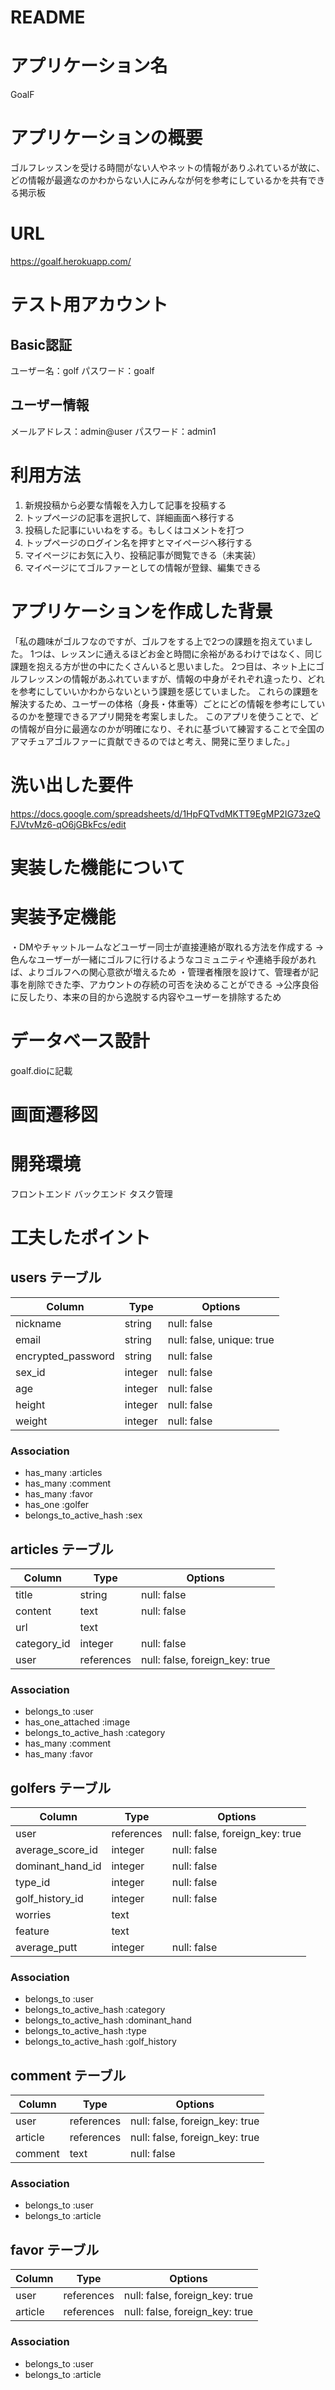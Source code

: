 # README

# アプリケーション名
GoalF

# アプリケーションの概要
ゴルフレッスンを受ける時間がない人やネットの情報がありふれているが故に、どの情報が最適なのかわからない人にみんなが何を参考にしているかを共有できる掲示板

# URL
https://goalf.herokuapp.com/

# テスト用アカウント
## Basic認証
ユーザー名：golf
パスワード：goalf

## ユーザー情報
メールアドレス：admin@user
パスワード：admin1

# 利用方法
1. 新規投稿から必要な情報を入力して記事を投稿する
2. トップページの記事を選択して、詳細画面へ移行する
3. 投稿した記事にいいねをする。もしくはコメントを打つ
4. トップページのログイン名を押すとマイページへ移行する
5. マイページにお気に入り、投稿記事が閲覧できる（未実装）
6. マイページにてゴルファーとしての情報が登録、編集できる

# アプリケーションを作成した背景
「私の趣味がゴルフなのですが、ゴルフをする上で2つの課題を抱えていました。
1つは、レッスンに通えるほどお金と時間に余裕があるわけではなく、同じ課題を抱える方が世の中にたくさんいると思いました。
2つ目は、ネット上にゴルフレッスンの情報があふれていますが、情報の中身がそれぞれ違ったり、どれを参考にしていいかわからないという課題を感じていました。
これらの課題を解決するため、ユーザーの体格（身長・体重等）ごとにどの情報を参考にしているのかを整理できるアプリ開発を考案しました。
このアプリを使うことで、どの情報が自分に最適なのかが明確になり、それに基づいて練習することで全国のアマチュアゴルファーに貢献できるのではと考え、開発に至りました。」
# 洗い出した要件
https://docs.google.com/spreadsheets/d/1HpFQTvdMKTT9EgMP2IG73zeQFJVtvMz6-qO6jGBkFcs/edit

# 実装した機能について

# 実装予定機能
・DMやチャットルームなどユーザー同士が直接連絡が取れる方法を作成する
→色んなユーザーが一緒にゴルフに行けるようなコミュニティや連絡手段があれば、よりゴルフへの関心意欲が増えるため
・管理者権限を設けて、管理者が記事を削除できた李、アカウントの存続の可否を決めることができる
→公序良俗に反したり、本来の目的から逸脱する内容やユーザーを排除するため

# データベース設計
goalf.dioに記載

# 画面遷移図

# 開発環境
フロントエンド
バックエンド
タスク管理

# 工夫したポイント

## users テーブル

| Column             | Type    | Options                  |
| ------------------ | ------- | ------------------------ |
| nickname           | string  | null: false              |
| email              | string  | null: false, unique: true|
| encrypted_password | string  | null: false              |
| sex_id             | integer | null: false              |
| age                | integer | null: false              |
| height             | integer | null: false              |
| weight             | integer | null: false              |


### Association

- has_many :articles
- has_many :comment
- has_many :favor
- has_one :golfer
- belongs_to_active_hash :sex

##  articles テーブル

| Column           | Type       | Options                        |
| ---------------- | ---------- | ------------------------------ |
| title            | string     | null: false                    |
| content          | text       | null: false                    |
| url              | text       |                                |
| category_id      | integer    | null: false                    |
| user             | references | null: false, foreign_key: true |

### Association

- belongs_to :user
- has_one_attached :image
- belongs_to_active_hash :category
- has_many :comment
- has_many :favor

## golfers テーブル

| Column            | Type       | Options                        |
| ----------------- | ---------- | ------------------------------ |
| user              | references | null: false, foreign_key: true |
| average_score_id  | integer    | null: false                    |
| dominant_hand_id  | integer    | null: false                    |
| type_id           | integer    | null: false                    |
| golf_history_id   | integer    | null: false                    |
| worries           | text       |                                |
| feature           | text       |                                |
| average_putt      | integer    | null: false                    |

### Association

- belongs_to :user
- belongs_to_active_hash :category
- belongs_to_active_hash :dominant_hand
- belongs_to_active_hash :type
- belongs_to_active_hash :golf_history


## comment テーブル

| Column        | Type       | Options                        |
| ------------- | ---------- | ------------------------------ |
| user          | references | null: false, foreign_key: true |
| article       | references | null: false, foreign_key: true |
| comment       | text       | null: false                    |

### Association

- belongs_to :user
- belongs_to :article

## favor テーブル

| Column        | Type       | Options                        |
| ------------- | ---------- | ------------------------------ |
| user          | references | null: false, foreign_key: true |
| article       | references | null: false, foreign_key: true |

### Association

- belongs_to :user
- belongs_to :article